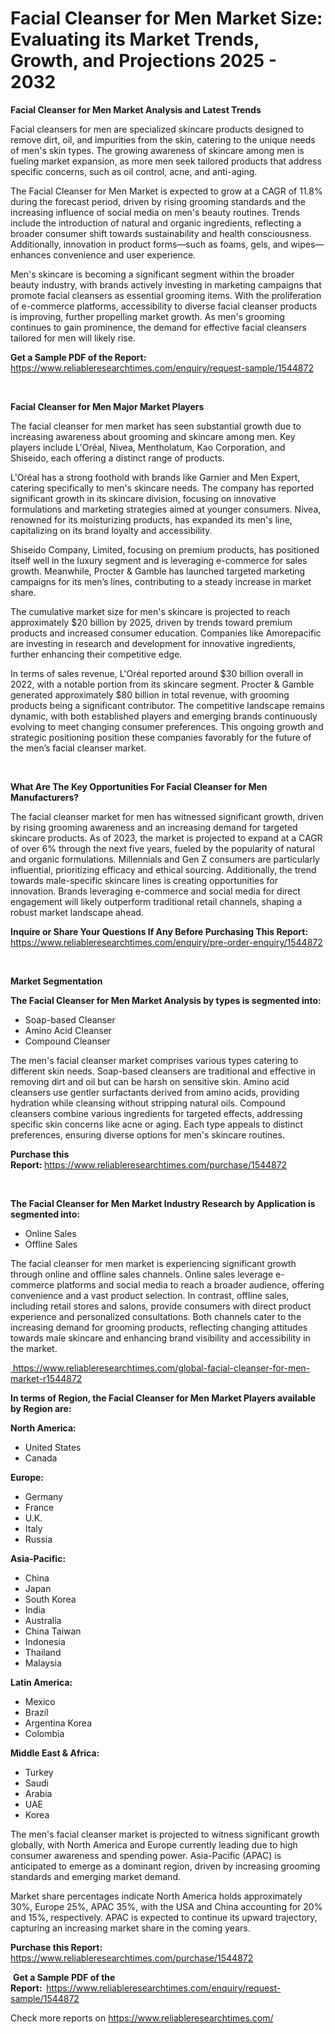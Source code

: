 <p><h1>Facial Cleanser for Men Market Size: Evaluating its Market Trends, Growth, and Projections 2025 - 2032</h1></p><p><strong>Facial Cleanser for Men Market Analysis and Latest Trends</strong></p>
<p><p>Facial cleansers for men are specialized skincare products designed to remove dirt, oil, and impurities from the skin, catering to the unique needs of men's skin types. The growing awareness of skincare among men is fueling market expansion, as more men seek tailored products that address specific concerns, such as oil control, acne, and anti-aging. </p><p>The Facial Cleanser for Men Market is expected to grow at a CAGR of 11.8% during the forecast period, driven by rising grooming standards and the increasing influence of social media on men's beauty routines. Trends include the introduction of natural and organic ingredients, reflecting a broader consumer shift towards sustainability and health consciousness. Additionally, innovation in product forms—such as foams, gels, and wipes—enhances convenience and user experience. </p><p>Men's skincare is becoming a significant segment within the broader beauty industry, with brands actively investing in marketing campaigns that promote facial cleansers as essential grooming items. With the proliferation of e-commerce platforms, accessibility to diverse facial cleanser products is improving, further propelling market growth. As men's grooming continues to gain prominence, the demand for effective facial cleansers tailored for men will likely rise.</p></p>
<p><strong>Get a Sample PDF of the Report:&nbsp;</strong> <a href="https://www.reliableresearchtimes.com/enquiry/request-sample/1544872?utm_campaign=3542&utm_medium=2&utm_source=Github&utm_content=ia&utm_term=04042025&utm_id=facial-cleanser-for-men">https://www.reliableresearchtimes.com/enquiry/request-sample/1544872</a></p>
<p>&nbsp;</p>
<p><strong>Facial Cleanser for Men Major Market Players</strong></p>
<p><p>The facial cleanser for men market has seen substantial growth due to increasing awareness about grooming and skincare among men. Key players include L'Oréal, Nivea, Mentholatum, Kao Corporation, and Shiseido, each offering a distinct range of products. </p><p>L'Oréal has a strong foothold with brands like Garnier and Men Expert, catering specifically to men's skincare needs. The company has reported significant growth in its skincare division, focusing on innovative formulations and marketing strategies aimed at younger consumers. Nivea, renowned for its moisturizing products, has expanded its men's line, capitalizing on its brand loyalty and accessibility.</p><p>Shiseido Company, Limited, focusing on premium products, has positioned itself well in the luxury segment and is leveraging e-commerce for sales growth. Meanwhile, Procter & Gamble has launched targeted marketing campaigns for its men’s lines, contributing to a steady increase in market share.</p><p>The cumulative market size for men's skincare is projected to reach approximately $20 billion by 2025, driven by trends toward premium products and increased consumer education. Companies like Amorepacific are investing in research and development for innovative ingredients, further enhancing their competitive edge.</p><p>In terms of sales revenue, L'Oréal reported around $30 billion overall in 2022, with a notable portion from its skincare segment. Procter & Gamble generated approximately $80 billion in total revenue, with grooming products being a significant contributor. The competitive landscape remains dynamic, with both established players and emerging brands continuously evolving to meet changing consumer preferences. This ongoing growth and strategic positioning position these companies favorably for the future of the men’s facial cleanser market.</p></p>
<p>&nbsp;</p>
<p><strong>What Are The Key Opportunities For Facial Cleanser for Men Manufacturers?</strong></p>
<p><p>The facial cleanser market for men has witnessed significant growth, driven by rising grooming awareness and an increasing demand for targeted skincare products. As of 2023, the market is projected to expand at a CAGR of over 6% through the next five years, fueled by the popularity of natural and organic formulations. Millennials and Gen Z consumers are particularly influential, prioritizing efficacy and ethical sourcing. Additionally, the trend towards male-specific skincare lines is creating opportunities for innovation. Brands leveraging e-commerce and social media for direct engagement will likely outperform traditional retail channels, shaping a robust market landscape ahead.</p></p>
<p><strong>Inquire or Share Your Questions If Any Before Purchasing This Report:</strong> <a href="https://www.reliableresearchtimes.com/enquiry/pre-order-enquiry/1544872?utm_campaign=3542&utm_medium=2&utm_source=Github&utm_content=ia&utm_term=04042025&utm_id=facial-cleanser-for-men">https://www.reliableresearchtimes.com/enquiry/pre-order-enquiry/1544872</a></p>
<p>&nbsp;</p>
<p><strong>Market Segmentation</strong></p>
<p><strong>The Facial Cleanser for Men Market Analysis by types is segmented into:</strong></p>
<p><ul><li>Soap-based Cleanser</li><li>Amino Acid Cleanser</li><li>Compound Cleanser</li></ul></p>
<p><p>The men's facial cleanser market comprises various types catering to different skin needs. Soap-based cleansers are traditional and effective in removing dirt and oil but can be harsh on sensitive skin. Amino acid cleansers use gentler surfactants derived from amino acids, providing hydration while cleansing without stripping natural oils. Compound cleansers combine various ingredients for targeted effects, addressing specific skin concerns like acne or aging. Each type appeals to distinct preferences, ensuring diverse options for men's skincare routines.</p></p>
<p><strong>Purchase this Report:&nbsp;</strong><a href="https://www.reliableresearchtimes.com/purchase/1544872?utm_campaign=3542&utm_medium=2&utm_source=Github&utm_content=ia&utm_term=04042025&utm_id=facial-cleanser-for-men">https://www.reliableresearchtimes.com/purchase/1544872</a></p>
<p>&nbsp;</p>
<p><strong>The Facial Cleanser for Men Market Industry Research by Application is segmented into:</strong></p>
<p><ul><li>Online Sales</li><li>Offline Sales</li></ul></p>
<p><p>The facial cleanser for men market is experiencing significant growth through online and offline sales channels. Online sales leverage e-commerce platforms and social media to reach a broader audience, offering convenience and a vast product selection. In contrast, offline sales, including retail stores and salons, provide consumers with direct product experience and personalized consultations. Both channels cater to the increasing demand for grooming products, reflecting changing attitudes towards male skincare and enhancing brand visibility and accessibility in the market.</p></p>
<p><a href="https://www.reliableresearchtimes.com/global-facial-cleanser-for-men-market-r1544872?utm_campaign=3542&utm_medium=2&utm_source=Github&utm_content=ia&utm_term=04042025&utm_id=facial-cleanser-for-men">&nbsp;https://www.reliableresearchtimes.com/global-facial-cleanser-for-men-market-r1544872</a></p>
<p><strong>In terms of Region, the Facial Cleanser for Men Market Players available by Region are:</strong></p>
<p>
    <p> <strong> North America: </strong>
        <ul>
            <li>United States</li>
            <li>Canada</li>
        </ul>
        </p> 
    <p> <strong> Europe: </strong>
        <ul>
            <li>Germany</li>
            <li>France</li>
            <li>U.K.</li>
            <li>Italy</li>
            <li>Russia</li>
        </ul>
        </p> 
    <p> <strong> Asia-Pacific: </strong>
        <ul>
            <li>China</li>
            <li>Japan</li>
            <li>South Korea</li>
            <li>India</li>
            <li>Australia</li>
            <li>China Taiwan</li>
            <li>Indonesia</li>
            <li>Thailand</li>
            <li>Malaysia</li>
        </ul>
        </p> 
    <p> <strong> Latin America: </strong>
        <ul>
            <li>Mexico</li>
            <li>Brazil</li>
            <li>Argentina Korea</li>
            <li>Colombia</li>
        </ul>
        </p> 
    <p> <strong> Middle East & Africa: </strong>
        <ul>
            <li>Turkey</li>
            <li>Saudi</li>
            <li>Arabia</li>
            <li>UAE</li>
            <li>Korea</li>
        </ul>
    </p>
    </p>
<p><p>The men's facial cleanser market is projected to witness significant growth globally, with North America and Europe currently leading due to high consumer awareness and spending power. Asia-Pacific (APAC) is anticipated to emerge as a dominant region, driven by increasing grooming standards and emerging market demand. </p><p>Market share percentages indicate North America holds approximately 30%, Europe 25%, APAC 35%, with the USA and China accounting for 20% and 15%, respectively. APAC is expected to continue its upward trajectory, capturing an increasing market share in the coming years.</p></p>
<p><strong>Purchase this Report: </strong><a href="https://www.reliableresearchtimes.com/purchase/1544872?utm_campaign=3542&utm_medium=2&utm_source=Github&utm_content=ia&utm_term=04042025&utm_id=facial-cleanser-for-men">https://www.reliableresearchtimes.com/purchase/1544872</a></p>
<p>&nbsp;<strong>Get a Sample PDF of the Report:&nbsp;&nbsp;</strong><a href="https://www.reliableresearchtimes.com/enquiry/request-sample/1544872?utm_campaign=3542&utm_medium=2&utm_source=Github&utm_content=ia&utm_term=04042025&utm_id=facial-cleanser-for-men">https://www.reliableresearchtimes.com/enquiry/request-sample/1544872</a></p>
<p><strong></strong></p>
<p>Check more reports on <a href="https://www.reliableresearchtimes.com/?utm_campaign=3542&utm_medium=2&utm_source=Github&utm_content=ia&utm_term=04042025&utm_id=facial-cleanser-for-men">https://www.reliableresearchtimes.com/</a></p>